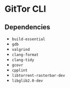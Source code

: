 # GitTor CLI

## Dependencies
- `build-essential`
- `gdb`
- `valgrind`
- `clang-format`
- `clang-tidy`
- `gcovr`
- `cpplint`
- `libtorrent-rasterbar-dev`
- `libglib2.0-dev`
